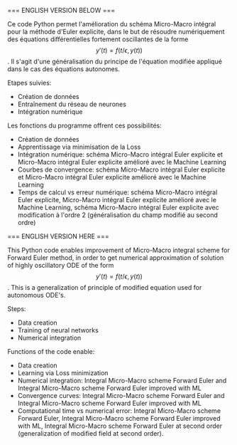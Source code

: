=== ENGLISH VERSION BELOW ===

Ce code Python permet l'amélioration du schéma Micro-Macro intégral pour la méthode d'Euler explicite, dans le but de résoudre numériquement des équations différentielles fortement oscillantes de la forme $$y'(t) = f\left(  t / \epsilon , y(t) \right)$$. Il s'agit d'une généralisation du principe de l'équation modifiée appliqué dans le cas des équations autonomes.

Etapes suivies:

- Création de données
- Entraînement du réseau de neurones
- Intégration numérique

Les fonctions du programme offrent ces possibilités:

- Création de données
- Apprentissage via minimisation de la Loss
- Intégration numérique: schéma Micro-Macro intégral Euler explicite et Micro-Macro intégral Euler explicite amélioré avec le Machine Learning
- Courbes de convergence: schéma Micro-Macro intégral Euler explicite et Micro-Macro intégral Euler explicite amélioré avec le Machine Learning
- Temps de calcul vs erreur numérique: schéma Micro-Macro intégral Euler explicite, Micro-Macro intégral Euler explicite amélioré avec le Machine Learning, schéma Micro-Macro intégral Euler explicite avec modification à l'ordre 2 (généralisation du champ modifié au second ordre)





=== ENGLISH VERSION HERE ===

This Python code enables improvement of Micro-Macro integral scheme for Forward Euler method, in order to get numerical approximation of solution of highly oscillatory ODE of the form $$y'(t) = f\left(  t / \epsilon , y(t) \right)$$. This is a generalization of principle of modified equation used for autonomous ODE's.

Steps:

- Data creation
- Training of neural networks
- Numerical integration

Functions of the code enable:

- Data creation
- Learning via Loss minimization
- Numerical integration: Integral Micro-Macro scheme Forward Euler and Integral Micro-Macro scheme Forward Euler improved with ML
- Convergence curves: Integral Micro-Macro scheme Forward Euler and Integral Micro-Macro scheme Forward Euler improved with ML
- Computational time vs numerical error: Integral Micro-Macro scheme Forward Euler, Integral Micro-Macro scheme Forward Euler improved with ML, Integral Micro-Macro scheme Forward Euler at second order (generalization of modified field at second order).
